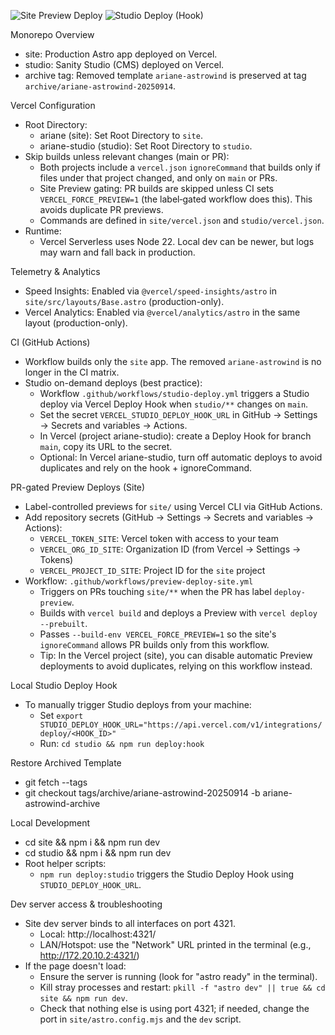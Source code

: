 ![Site Preview Deploy](https://github.com/WenzelArifiandi/ariane/actions/workflows/preview-deploy-site.yml/badge.svg?branch=main)
![Studio Deploy (Hook)](https://github.com/WenzelArifiandi/ariane/actions/workflows/studio-deploy.yml/badge.svg?branch=main)

Monorepo Overview

- site: Production Astro app deployed on Vercel.
- studio: Sanity Studio (CMS) deployed on Vercel.
- archive tag: Removed template `ariane-astrowind` is preserved at tag `archive/ariane-astrowind-20250914`.

Vercel Configuration

- Root Directory:
  - ariane (site): Set Root Directory to `site`.
  - ariane-studio (studio): Set Root Directory to `studio`.
- Skip builds unless relevant changes (main or PR):
  - Both projects include a `vercel.json` `ignoreCommand` that builds only if files under that project changed, and only on `main` or PRs.
  - Site Preview gating: PR builds are skipped unless CI sets `VERCEL_FORCE_PREVIEW=1` (the label‑gated workflow does this). This avoids duplicate PR previews.
  - Commands are defined in `site/vercel.json` and `studio/vercel.json`.
- Runtime:
  - Vercel Serverless uses Node 22. Local dev can be newer, but logs may warn and fall back in production.

Telemetry & Analytics

- Speed Insights: Enabled via `@vercel/speed-insights/astro` in `site/src/layouts/Base.astro` (production-only).
- Vercel Analytics: Enabled via `@vercel/analytics/astro` in the same layout (production-only).

CI (GitHub Actions)

- Workflow builds only the `site` app. The removed `ariane-astrowind` is no longer in the CI matrix.
- Studio on-demand deploys (best practice):
  - Workflow `.github/workflows/studio-deploy.yml` triggers a Studio deploy via Vercel Deploy Hook when `studio/**` changes on `main`.
  - Set the secret `VERCEL_STUDIO_DEPLOY_HOOK_URL` in GitHub → Settings → Secrets and variables → Actions.
  - In Vercel (project ariane-studio): create a Deploy Hook for branch `main`, copy its URL to the secret.
  - Optional: In Vercel ariane-studio, turn off automatic deploys to avoid duplicates and rely on the hook + ignoreCommand.

PR-gated Preview Deploys (Site)

- Label-controlled previews for `site/` using Vercel CLI via GitHub Actions.
- Add repository secrets (GitHub → Settings → Secrets and variables → Actions):
  - `VERCEL_TOKEN_SITE`: Vercel token with access to your team
  - `VERCEL_ORG_ID_SITE`: Organization ID (from Vercel → Settings → Tokens)
  - `VERCEL_PROJECT_ID_SITE`: Project ID for the `site` project
- Workflow: `.github/workflows/preview-deploy-site.yml`
  - Triggers on PRs touching `site/**` when the PR has label `deploy-preview`.
  - Builds with `vercel build` and deploys a Preview with `vercel deploy --prebuilt`.
  - Passes `--build-env VERCEL_FORCE_PREVIEW=1` so the site's `ignoreCommand` allows PR builds only from this workflow.
  - Tip: In the Vercel project (site), you can disable automatic Preview deployments to avoid duplicates, relying on this workflow instead.

Local Studio Deploy Hook

- To manually trigger Studio deploys from your machine:
  - Set `export STUDIO_DEPLOY_HOOK_URL="https://api.vercel.com/v1/integrations/deploy/<HOOK_ID>"`
  - Run: `cd studio && npm run deploy:hook`

Restore Archived Template

- git fetch --tags
- git checkout tags/archive/ariane-astrowind-20250914 -b ariane-astrowind-archive

Local Development

- cd site && npm i && npm run dev
- cd studio && npm i && npm run dev
- Root helper scripts:
  - `npm run deploy:studio` triggers the Studio Deploy Hook using `STUDIO_DEPLOY_HOOK_URL`.

Dev server access & troubleshooting

- Site dev server binds to all interfaces on port 4321.
  - Local: http://localhost:4321/
  - LAN/Hotspot: use the "Network" URL printed in the terminal (e.g., http://172.20.10.2:4321/)
- If the page doesn't load:
  - Ensure the server is running (look for "astro ready" in the terminal).
  - Kill stray processes and restart: `pkill -f "astro dev" || true && cd site && npm run dev`.
  - Check that nothing else is using port 4321; if needed, change the port in `site/astro.config.mjs` and the `dev` script.
